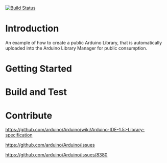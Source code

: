 [![Build Status](https://dev.azure.com/gordonrudman-opensource/ExampleArduinoLibrary/_apis/build/status/ExampleArduinoLibrary-CI?branchName=master)](https://dev.azure.com/gordonrudman-opensource/ExampleArduinoLibrary/_build/latest?definitionId=2?branchName=master)

# Introduction 
An example of how to create a public Arduino Library, that is automatically uploaded into the Arduino Library Manager for public consumption.



# Getting Started

# Build and Test

# Contribute

https://github.com/arduino/Arduino/wiki/Arduino-IDE-1.5:-Library-specification

https://github.com/arduino/Arduino/issues


https://github.com/arduino/Arduino/issues/8380